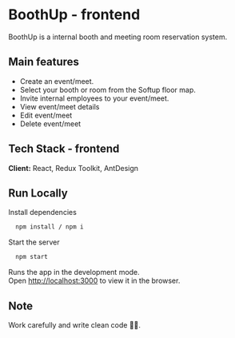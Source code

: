 # BoothUp - frontend

BoothUp is a internal booth and meeting room reservation system.

## Main features

- Create an event/meet.
- Select your booth or room from the Softup floor map.
- Invite internal employees to your event/meet.
- View event/meet details
- Edit event/meet
- Delete event/meet

## Tech Stack - frontend

**Client:** React, Redux Toolkit, AntDesign

## Run Locally

Install dependencies

```bash
  npm install / npm i
```

Start the server

```bash
  npm start
```

Runs the app in the development mode.\
Open [http://localhost:3000](http://localhost:3000) to view it in the browser.

## Note

Work carefully and write clean code ✌🏻.
